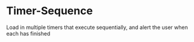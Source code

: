 # Timer-Sequence
Load in multiple timers that execute sequentially, and alert the user when each has finished
